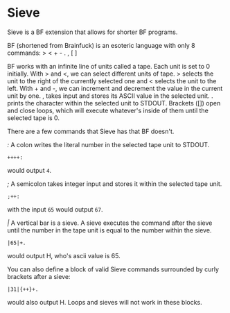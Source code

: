 # Sieve
Sieve is a BF extension that allows for shorter BF programs.

BF (shortened from Brainfuck) is an esoteric language with only 8 commands: > < + - . , [ ]

BF works with an infinite line of units called a tape. Each unit is set to 0 initially. With > and <, we can select
different units of tape. > selects the unit to the right of the currently selected one and < selects the unit to
the left. With + and -, we can increment and decrement the value in the current unit by one. , takes input and
stores its ASCII value in the selected unit. . prints the character within the selected unit to STDOUT. Brackets
([]) open and close loops, which will execute whatever's inside of them until the selected tape is 0.

There are a few commands that Sieve has that BF doesn't.

*:*
A colon writes the literal number in the selected tape unit to STDOUT.

    ++++:
would output `4`.

*;*
A semicolon takes integer input and stores it within the selected tape unit.

    ;++:
with the input `65` would output `67`.

*|*
A vertical bar is a sieve. A sieve executes the command after the sieve until the number in the tape unit is equal to the number within the sieve.

    |65|+.
would output H, who's ascii value is 65.

You can also define a block of valid Sieve commands surrounded by curly brackets after a sieve:

    |31|{++}+.
would also output H. Loops and sieves will not work in these blocks.
